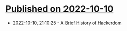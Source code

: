 # [Published on 2022-10-10](index.md)

* [2022-10-10, 21:10:25](https://lobste.rs/s/dbcgha/brief_history_hackerdom) - [A Brief History of Hackerdom](http://www.catb.org/~esr/writings/hacker-history/hacker-history.html)
